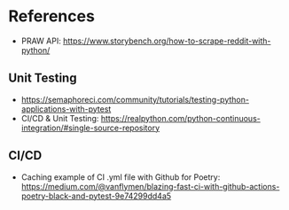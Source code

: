 # References

- PRAW API: https://www.storybench.org/how-to-scrape-reddit-with-python/


## Unit Testing
- https://semaphoreci.com/community/tutorials/testing-python-applications-with-pytest
- CI/CD & Unit Testing: https://realpython.com/python-continuous-integration/#single-source-repository

## CI/CD
- Caching example of CI .yml file with Github for Poetry: https://medium.com/@vanflymen/blazing-fast-ci-with-github-actions-poetry-black-and-pytest-9e74299dd4a5